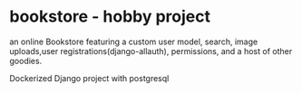 # bookstore - hobby project

an online Bookstore featuring a custom user model, search, image uploads,user registrations(django-allauth), permissions, and a host of other goodies.

Dockerized Django project with postgresql
